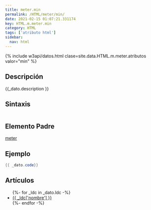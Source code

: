 ```yaml
---
title: meter.min
permalink: /HTML/meter/min/
date: 2021-02-15 01:07:21.331174
key: HTML.m.meter.min
category: HTML
tags: ['atributo html']
sidebar: 
  nav: html
---
```


{% include w3api/datos.html clase=site.data.HTML.m.meter.atributos valor="min" %}

## Descripción
{{_dato.description }}

## Sintaxis
~~~html
~~~

## Elemento Padre
[meter](/HTML/meter/)

## Ejemplo
~~~java
{{ _dato.code}}
~~~

## Artículos
<ul>
{%- for _ldc in _dato.ldc -%}
   <li>
       <a href="{{_ldc['url'] }}">{{ _ldc['nombre'] }}</a>
   </li>
{%- endfor -%}
</ul>
